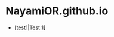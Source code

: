 # NayamiOR.github.io

- [[test1|Test 1]]

[//begin]: # "Autogenerated link references for markdown compatibility"
[test1|Test 1]: blogs/test1 "Test 1"
[//end]: # "Autogenerated link references"